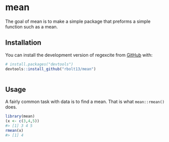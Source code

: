 
<!-- README.md is generated from README.Rmd. Please edit that file -->

# mean

<!-- badges: start -->
<!-- badges: end -->

The goal of mean is to make a simple package that preforms a simple
function such as a mean.

## Installation

You can install the development version of regexcite from
[GitHub](https://github.com/) with:

``` r
# install.packages("devtools")
devtools::install_github("rbolt13/mean")
      
```

## Usage

A fairly common task with data is to find a mean. That is what
`mean::rmean()` does.

``` r
library(mean)
(x <- c(3,4,5))
#> [1] 3 4 5
rmean(x)
#> [1] 4
```
